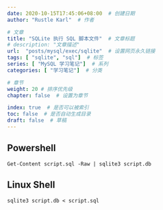```yaml
---
date: 2020-10-15T17:45:06+08:00  # 创建日期
author: "Rustle Karl"  # 作者

# 文章
title: "SQLite 执行 SQL 脚本文件"  # 文章标题
# description: "文章描述"
url:  "posts/mysql/exec/sqlite"  # 设置网页永久链接
tags: [ "sqlite", "sql"]  # 标签
series: [ "MySQL 学习笔记"]  # 系列
categories: [ "学习笔记"]  # 分类

# 章节
weight: 20 # 排序优先级
chapter: false  # 设置为章节

index: true  # 是否可以被索引
toc: false  # 是否自动生成目录
draft: false  # 草稿
---
```


## Powershell

```shell
Get-Content script.sql -Raw | sqlite3 script.db
```

## Linux Shell

```shell
sqlite3 script.db < script.sql
```

